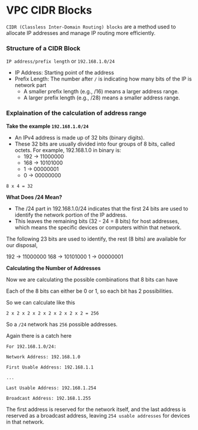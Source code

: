 # VPC CIDR Blocks

`CIDR (Classless Inter-Domain Routing) blocks` are a method used to allocate IP addresses and manage IP routing more efficiently.

### Structure of a CIDR Block

`IP address/prefix length` or `192.168.1.0/24`

- IP Address: Starting point of the address
- Prefix Length: The number after `/` is indicating how many bits of the IP is network part
  - A smaller prefix length (e.g., /16) means a larger address range.
  - A larger prefix length (e.g., /28) means a smaller address range.

### Explaination of the calculation of address range 

**Take the example `192.168.1.0/24`**

- An IPv4 address is made up of 32 bits (binary digits).
- These 32 bits are usually divided into four groups of 8 bits, called octets. For example, 192.168.1.0 in binary is:
  - 192 -> 11000000
  - 168 -> 10101000
  - 1 -> 00000001
  - 0 -> 00000000

`8 x 4 = 32`

**What Does /24 Mean?**

- The /24 part in 192.168.1.0/24 indicates that the first 24 bits are used to identify the network portion of the IP address.
- This leaves the remaining bits (32 - 24 = 8 bits) for host addresses, which means the specific devices or computers within that network.

The following 23 bits are used to identify, the rest (8 bits) are available for our disposal,

192 -> 11000000
168 -> 10101000
1 -> 00000001

**Calculating the Number of Addresses**

Now we are calculating the possible combinations that 8 bits can have

Each of the 8 bits can either be 0 or 1, so each bit has 2 possibilities.

So we can calculate like this

`2 x 2 x 2 x 2 x 2 x 2 x 2 x 2 = 256`

So a `/24` network has `256` possible addresses.
	
Again there is a catch here 

`For 192.168.1.0/24:`

```
Network Address: 192.168.1.0

First Usable Address: 192.168.1.1

...

Last Usable Address: 192.168.1.254

Broadcast Address: 192.168.1.255
```

The first address is reserved for the network itself, and the last address is reserved as a broadcast address, leaving `254 usable addresses` for devices in that network.


